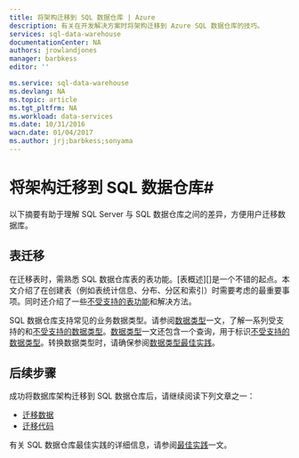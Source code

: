 ```yaml
---
title: 将架构迁移到 SQL 数据仓库 | Azure
description: 有关在开发解决方案时将架构迁移到 Azure SQL 数据仓库的技巧。
services: sql-data-warehouse
documentationCenter: NA
authors: jrowlandjones
manager: barbkess
editor: ''

ms.service: sql-data-warehouse
ms.devlang: NA
ms.topic: article
ms.tgt_pltfrm: NA
ms.workload: data-services
ms.date: 10/31/2016
wacn.date: 01/04/2017
ms.author: jrj;barbkess;sonyama
---
```


# 将架构迁移到 SQL 数据仓库#
以下摘要有助于理解 SQL Server 与 SQL 数据仓库之间的差异，方便用户迁移数据库。

## 表迁移

在迁移表时，需熟悉 SQL 数据仓库表的表功能。[表概述][]是一个不错的起点。本文介绍了在创建表（例如表统计信息、分布、分区和索引）时需要考虑的最重要事项。同时还介绍了一些[不受支持的表功能][]和解决方法。

SQL 数据仓库支持常见的业务数据类型。请参阅[数据类型][]一文，了解一系列受支持的和[不受支持的数据类型][]。[数据类型][]一文还包含一个查询，用于标识[不受支持的数据类型][]。转换数据类型时，请确保参阅[数据类型最佳实践][]。

## 后续步骤
成功将数据库架构迁移到 SQL 数据仓库后，请继续阅读下列文章之一：

- [迁移数据][]
- [迁移代码][]

有关 SQL 数据仓库最佳实践的详细信息，请参阅[最佳实践][]一文。

<!--Image references-->

<!--Article references-->
[迁移代码]: ./sql-data-warehouse-migrate-code.md
[迁移数据]: ./sql-data-warehouse-migrate-data.md
[最佳实践]: ./sql-data-warehouse-best-practices.md
[development overview]: ./sql-data-warehouse-overview-develop.md
[不受支持的表功能]: ./sql-data-warehouse-tables-overview.md
[数据类型]: ./sql-data-warehouse-tables-data-types.md
[不受支持的数据类型]: ./sql-data-warehouse-tables-data-types.md
[数据类型最佳实践]: ./sql-data-warehouse-tables-data-types.md

<!--MSDN references-->

<!--Other Web references-->

<!---HONumber=Mooncake_Quality_Review_0104_2017-->